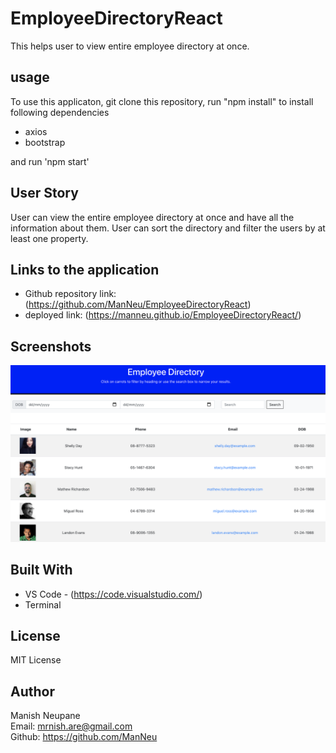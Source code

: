 # EmployeeDirectoryReact

This helps user to view entire employee directory at once.

## usage
To use this applicaton, git clone this repository, run "npm install" to install following dependencies

- axios
- bootstrap

and run 'npm start'

## User Story
User can view the entire employee directory at once and have all the information about them. User can  sort the directory and filter the users by at least one property.

## Links to the application
- Github repository link: (https://github.com/ManNeu/EmployeeDirectoryReact)
- deployed link: (https://manneu.github.io/EmployeeDirectoryReact/)

## Screenshots
![screenshot of deployed app](./IMAGES/EMPLOYEEDIRECTORY.png)


## Built With
- VS Code - (https://code.visualstudio.com/)
- Terminal

## License 
MIT License

## Author 
Manish Neupane <br>
Email: mrnish.are@gmail.com <br>
Github: https://github.com/ManNeu
